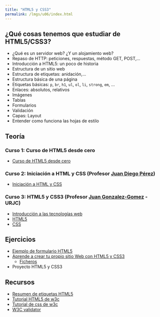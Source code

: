 ```yaml
---
title: "HTML5 y CSS3"
permalink: /lmgs/u06/index.html
---
```

## ¿Qué cosas tenemos que estudiar de HTML5/CSS3?

* ¿Qué es un servidor web? ¿Y un alojamiento web?
* Repaso de HTTP: peticiones, respuestas, método GET, POST,...
* Introducción a HTML5: un poco de historia
* Estructura de un sitio web
* Estructura de etiquetas: anidación,...
* Estructura básica de una página 
* Etiquetas básicas: `p`, `br`, `h1`, `ul`, `ol`, `li`, `strong`, `em`, ...
* Enlaces: absolutos, relativos
* Imágenes
* Tablas
* Formularios
* Validación
* Capas: Layout
* Entender como funciona las hojas de estilo

## Teoría

### Curso 1: Curso de HTML5 desde cero

* [Curso de HTML5 desde cero](https://libro.cursohtml5desdecero.com/)

### Curso 2: Iniciación a HTML y CSS (Profesor [Juan Diego Pérez](https://github.com/pekechis))

* [Iniciación a HTML y CSS](https://github.com/pekechis/OpenWebinars_Introduccion_HTML_CSS)

### Curso 3: HTML5 y CSS3 (Profesor [Juan Gonzalez-Gomez](https://github.com/Obijuan) - URJC)

* [Introducción a las tecnologías web](https://github.com/myTeachingURJC/2018-19-CSAAI/wiki/Introducci%C3%B3n-a-las-tecnolog%C3%ADas-web)
* [HTML5](https://github.com/myTeachingURJC/2018-19-CSAAI/wiki/Sesi%C3%B3n-2:-HTML)
* [CSS](https://github.com/myTeachingURJC/2018-19-CSAAI/wiki/Sesi%C3%B3n-3:-CSS)

## Ejercicios

* [Ejemplo de formulario HTML5](formulario.html)
* [Aprende a crear tu propio sitio Web con HTML5 y CSS3](https://openclassrooms.com/en/courses/3339201-aprende-a-crear-tu-propio-sitio-web-con-html5-y-css3/3349087-ejercicio-practico-creacion-de-una-pagina-web-paso-por-paso)
    * [Ficheros](https://github.com/josedom24/ejemplo_html5_css3)
* Proyecto HTML5 y CSS3


## Recursos

* [Resumen de etiquetas HTML5](https://developer.mozilla.org/es/docs/HTML/HTML5/HTML5_lista_elementos)
* [Tutorial HTML5 de w3c](https://www.w3schools.com/html/default.asp)
* [Tutorial de css de w3c](https://www.w3schools.com/css/default.asp)
* [W3C validator](http://validator.w3.org/)

